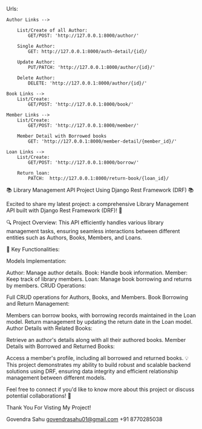 Urls:


    Author Links -->

        List/Create of all Author:
            GET/POST: 'http://127.0.0.1:8000/author/'

        Single Author:
            GET: http://127.0.0.1:8000/auth-detail/{id}/

        Update Author:
            PUT/PATCH: 'http://127.0.0.1:8000/author/{id}/'

        Delete Author:
            DELETE: 'http://127.0.0.1:8000/author/{id}/'
    
    Book Links -->
        List/Create:
            GET/POST: 'http://127.0.0.1:8000/book/'

    Member Links -->
        List/Create:
            GET/POST: 'http://127.0.0.1:8000/member/'
        
        Member Detail with Borrowed books
            GET: 'http://127.0.0.1:8000/member-detail/{member_id}/'

    Loan Links -->
        List/Create:
            GET/POST: 'http://127.0.0.1:8000/borrow/'
        
        Return_loan:
            PATCH:  http://127.0.0.1:8000/return-book/{loan_id}/



📚 Library Management API Project Using Django Rest Framework (DRF) 📚

Excited to share my latest project: a comprehensive Library Management API built with Django Rest Framework (DRF)! 🚀

🔍 Project Overview:
This API efficiently handles various library management tasks, ensuring seamless interactions between different entities such as Authors, Books, Members, and Loans.

🔧 Key Functionalities:

Models Implementation:

Author: Manage author details.
Book: Handle book information.
Member: Keep track of library members.
Loan: Manage book borrowing and returns by members.
CRUD Operations:

Full CRUD operations for Authors, Books, and Members.
Book Borrowing and Return Management:

Members can borrow books, with borrowing records maintained in the Loan model.
Return management by updating the return date in the Loan model.
Author Details with Related Books:

Retrieve an author's details along with all their authored books.
Member Details with Borrowed and Returned Books:

Access a member's profile, including all borrowed and returned books.
💡 This project demonstrates my ability to build robust and scalable backend solutions using DRF, ensuring data integrity and efficient relationship management between different models.

Feel free to connect if you'd like to know more about this project or discuss potential collaborations! 🌟


Thank You For Visting My Project!

Govendra Sahu
govendrasahu01@gmail.com
+91 8770285038